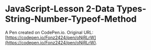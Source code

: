 # JavaScript-Lesson 2-Data Types-String-Number-Typeof-Method

A Pen created on CodePen.io. Original URL: [https://codepen.io/Fonz2424/pen/oNjRLrW](https://codepen.io/Fonz2424/pen/oNjRLrW).


